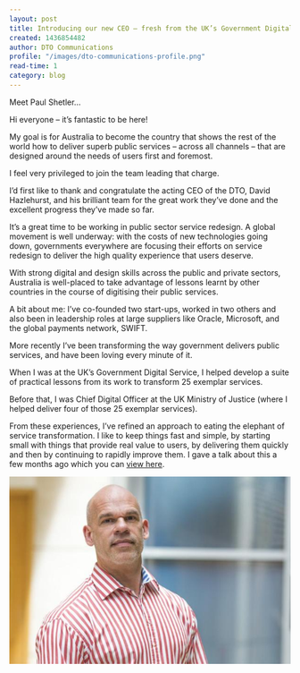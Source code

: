 ```yaml
---
layout: post
title: Introducing our new CEO – fresh from the UK’s Government Digital Service (GDS).
created: 1436854482
author: DTO Communications
profile: "/images/dto-communications-profile.png"
read-time: 1
category: blog
---
```

Meet Paul Shetler…

Hi everyone – it’s fantastic to be here!

My goal is for Australia to become the country that shows the rest of the world how to deliver superb public services – across all channels – that are designed around the needs of users first and foremost.

I feel very privileged to join the team leading that charge.

I’d first like to thank and congratulate the acting CEO of the DTO, David Hazlehurst, and his brilliant team for the great work they’ve done and the excellent progress they’ve made so far.

It’s a great time to be working in public sector service redesign. A global movement is well underway: with the costs of new technologies going down, governments everywhere are focusing their efforts on service redesign to deliver the high quality experience that users deserve.

With strong digital and design skills across the public and private sectors, Australia is well-placed to take advantage of lessons learnt by other countries in the course of digitising their public services.

A bit about me: I’ve co-founded two start-ups, worked in two others and also been in leadership roles at large suppliers like Oracle, Microsoft, and the global payments network, SWIFT.

More recently I’ve been transforming the way government delivers public services, and have been loving every minute of it.

When I was at the UK’s Government Digital Service, I helped develop a suite of practical lessons from its work to transform 25 exemplar services.

Before that, I was Chief Digital Officer at the UK Ministry of Justice (where I helped deliver four of those 25 exemplar services).

From these experiences, I’ve refined an approach to eating the elephant of service transformation. I like to keep things fast and simple, by starting small with things that provide real value to users, by delivering them quickly and then by continuing to rapidly improve them. I gave a talk about this a few months ago which you can [view here](https://www.youtube.com/watch?v=8B6rFO59kU4).

![ ](/images/blog-banners/Paul-Shetler.jpg)
